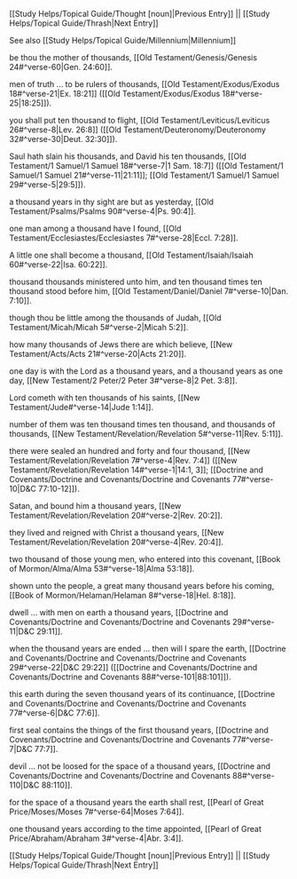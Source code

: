 [[Study Helps/Topical Guide/Thought [noun]|Previous Entry]]  ||  [[Study Helps/Topical Guide/Thrash|Next Entry]]

 See also [[Study Helps/Topical Guide/Millennium|Millennium]]

 be thou the mother of thousands, [[Old Testament/Genesis/Genesis 24#^verse-60|Gen. 24:60]].

 men of truth ... to be rulers of thousands, [[Old Testament/Exodus/Exodus 18#^verse-21|Ex. 18:21]] ([[Old Testament/Exodus/Exodus 18#^verse-25|18:25]]).

 you shall put ten thousand to flight, [[Old Testament/Leviticus/Leviticus 26#^verse-8|Lev. 26:8]] ([[Old Testament/Deuteronomy/Deuteronomy 32#^verse-30|Deut. 32:30]]).

 Saul hath slain his thousands, and David his ten thousands, [[Old Testament/1 Samuel/1 Samuel 18#^verse-7|1 Sam. 18:7]] ([[Old Testament/1 Samuel/1 Samuel 21#^verse-11|21:11]]; [[Old Testament/1 Samuel/1 Samuel 29#^verse-5|29:5]]).

 a thousand years in thy sight are but as yesterday, [[Old Testament/Psalms/Psalms 90#^verse-4|Ps. 90:4]].

 one man among a thousand have I found, [[Old Testament/Ecclesiastes/Ecclesiastes 7#^verse-28|Eccl. 7:28]].

 A little one shall become a thousand, [[Old Testament/Isaiah/Isaiah 60#^verse-22|Isa. 60:22]].

 thousand thousands ministered unto him, and ten thousand times ten thousand stood before him, [[Old Testament/Daniel/Daniel 7#^verse-10|Dan. 7:10]].

 though thou be little among the thousands of Judah, [[Old Testament/Micah/Micah 5#^verse-2|Micah 5:2]].

 how many thousands of Jews there are which believe, [[New Testament/Acts/Acts 21#^verse-20|Acts 21:20]].

 one day is with the Lord as a thousand years, and a thousand years as one day, [[New Testament/2 Peter/2 Peter 3#^verse-8|2 Pet. 3:8]].

 Lord cometh with ten thousands of his saints, [[New Testament/Jude#^verse-14|Jude 1:14]].

 number of them was ten thousand times ten thousand, and thousands of thousands, [[New Testament/Revelation/Revelation 5#^verse-11|Rev. 5:11]].

 there were sealed an hundred and forty and four thousand, [[New Testament/Revelation/Revelation 7#^verse-4|Rev. 7:4]] ([[New Testament/Revelation/Revelation 14#^verse-1|14:1, 3]]; [[Doctrine and Covenants/Doctrine and Covenants/Doctrine and Covenants 77#^verse-10|D&C 77:10-12]]).

 Satan, and bound him a thousand years, [[New Testament/Revelation/Revelation 20#^verse-2|Rev. 20:2]].

 they lived and reigned with Christ a thousand years, [[New Testament/Revelation/Revelation 20#^verse-4|Rev. 20:4]].

 two thousand of those young men, who entered into this covenant, [[Book of Mormon/Alma/Alma 53#^verse-18|Alma 53:18]].

 shown unto the people, a great many thousand years before his coming, [[Book of Mormon/Helaman/Helaman 8#^verse-18|Hel. 8:18]].

 dwell ... with men on earth a thousand years, [[Doctrine and Covenants/Doctrine and Covenants/Doctrine and Covenants 29#^verse-11|D&C 29:11]].

 when the thousand years are ended ... then will I spare the earth, [[Doctrine and Covenants/Doctrine and Covenants/Doctrine and Covenants 29#^verse-22|D&C 29:22]] ([[Doctrine and Covenants/Doctrine and Covenants/Doctrine and Covenants 88#^verse-101|88:101]]).

 this earth during the seven thousand years of its continuance, [[Doctrine and Covenants/Doctrine and Covenants/Doctrine and Covenants 77#^verse-6|D&C 77:6]].

 first seal contains the things of the first thousand years, [[Doctrine and Covenants/Doctrine and Covenants/Doctrine and Covenants 77#^verse-7|D&C 77:7]].

 devil ... not be loosed for the space of a thousand years, [[Doctrine and Covenants/Doctrine and Covenants/Doctrine and Covenants 88#^verse-110|D&C 88:110]].

 for the space of a thousand years the earth shall rest, [[Pearl of Great Price/Moses/Moses 7#^verse-64|Moses 7:64]].

 one thousand years according to the time appointed, [[Pearl of Great Price/Abraham/Abraham 3#^verse-4|Abr. 3:4]].

[[Study Helps/Topical Guide/Thought [noun]|Previous Entry]]  ||  [[Study Helps/Topical Guide/Thrash|Next Entry]]